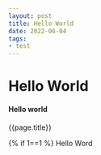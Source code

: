 ```yaml
---
layout: post
title: Hello World
date: 2022-06-04
tags:
- test
---
```


# Hello World

#### Hello world

{{page.title}}

{% if 1==1 %} Hello Word
